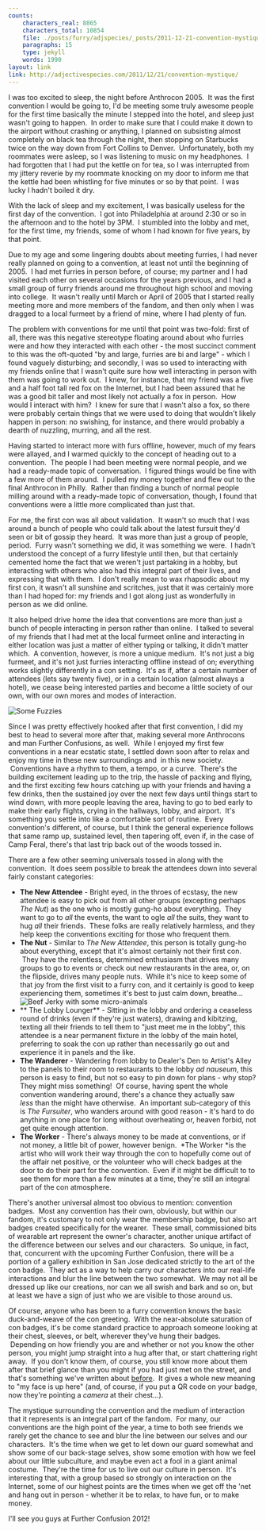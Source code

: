 ```yaml
---
counts:
    characters_real: 8865
    characters_total: 10854
    file: ./posts/furry/adjspecies/_posts/2011-12-21-convention-mystique.markdown
    paragraphs: 15
    type: jekyll
    words: 1990
layout: link
link: http://adjectivespecies.com/2011/12/21/convention-mystique/
---
```


I was too excited to sleep, the night before Anthrocon 2005.  It was the first
convention I would be going to, I'd be meeting some truly awesome people for the
first time basically the minute I stepped into the hotel, and sleep just wasn't
going to happen.  In order to make sure that I could make it down to the airport
without crashing or anything, I planned on subsisting almost completely on black
tea through the night, then stopping on Starbucks twice on the way down from
Fort Collins to Denver.  Unfortunately, both my roommates were asleep, so I was
listening to music on my headphones.  I had forgotten that I had put the kettle
on for tea, so I was interrupted from my jittery reverie by my roommate knocking
on my door to inform me that the kettle had been whistling for five minutes or
so by that point.  I was lucky I hadn't boiled it dry.

With the lack of sleep and my excitement, I was basically useless for the first
day of the convention.  I got into Philadelphia at around 2:30 or so in the
afternoon and to the hotel by 3PM.  I stumbled into the lobby and met, for the
first time, my friends, some of whom I had known for five years, by that
point.<!--more-->

Due to my age and some lingering doubts about meeting furries, I had never
really planned on going to a convention, at least not until the beginning of
2005.  I had met furries in person before, of course; my partner and I had
visited each other on several occasions for the years previous, and I had a
small group of furry friends around me throughout high school and moving into
college.  It wasn't really until March or April of 2005 that I started really
meeting more and more members of the fandom, and then only when I was dragged to
a local furmeet by a friend of mine, where I had plenty of fun.

The problem with conventions for me until that point was two-fold: first of all,
there was this negative stereotype floating around about who furries were and
how they interacted with each other - the most succinct comment to this was the
oft-quoted "by and large, furries are bi and large" - which I found vaguely
disturbing; and secondly, I was so used to interacting with my friends online
that I wasn't quite sure how well interacting in person with them was going to
work out.  I knew, for instance, that my friend was a five and a half foot tall
red fox on the Internet, but I had been assured that he was a good bit taller
and most likely not actually a fox in person.  How would I interact with him?  I
knew for sure that I wasn't also a fox, so there were probably certain things
that we were used to doing that wouldn't likely happen in person: no swishing,
for instance, and there would probably a dearth of nuzzling, murring, and all
the rest.

Having started to interact more with furs offline, however, much of my fears
were allayed, and I warmed quickly to the concept of heading out to a
convention.  The people I had been meeting were normal people, and we had a
ready-made topic of conversation.  I figured things would be fine with a few
more of them around.  I pulled my money together and flew out to the final
Anthrocon in Philly.  Rather than finding a bunch of normal people milling
around with a ready-made topic of conversation, though, I found that conventions
were a little more complicated than just that.

For me, the first con was all about validation.  It wasn't so much that I was
around a bunch of people who could talk about the latest fursuit they'd seen or
bit of gossip they heard.  It was more than just a group of people, period.
 Furry wasn't something we did, it was something we were.  I hadn't understood
the concept of a furry lifestyle until then, but that certainly cemented home
the fact that we weren't just partaking in a hobby, but interacting with others
who also had this integral part of their lives, and expressing that with them.
 I don't really mean to wax rhapsodic about my first con, it wasn't all sunshine
and scritches, just that it was certainly more than I had hoped for: my friends
and I got along just as wonderfully in person as we did online.

It also helped drive home the idea that conventions are more than just a bunch
of people interacting in person rather than online.  I talked to several of my
friends that I had met at the local furmeet online and interacting in either
location was just a matter of either typing or talking, it didn't matter which.
 A convention, however, is more a unique medium.  It's not just a big furmeet,
and it's not just furries interacting offline instead of on; everything works
slightly differently in a con setting.  It's as if, after a certain number of
attendees (lets say twenty five), or in a certain location (almost always a
hotel), we cease being interested parties and become a little society of our
own, with our own mores and modes of interaction.

![Some
Fuzzies](http://adjectivespecies.com/wp-content/uploads/2011/12/773372500_1d8b429ca2_z.jpg)

Since I was pretty effectively hooked after that first convention, I did my best
to head to several more after that, making several more Anthrocons and man
Further Confusions, as well.  While I enjoyed my first few conventions in a near
ecstatic state, I settled down soon after to relax and enjoy my time in these
new surroundings and  in this new society.  Conventions have a rhythm to them, a
tempo, or a curve.  There's the building excitement leading up to the trip, the
hassle of packing and flying, and the first exciting few hours catching up with
your friends and having a few drinks, then the sustained joy over the next few
days until things start to wind down, with more people leaving the area, having
to go to bed early to make their early flights, crying in the hallways, lobby,
and airport.  It's something you settle into like a comfortable sort of routine.
 Every convention's different, of course, but I think the general experience
follows that same ramp up, sustained level, then tapering off, even if, in the
case of Camp Feral, there's that last trip back out of the woods tossed in.

There are a few other seeming universals tossed in along with the convention.
 It does seem possible to break the attendees down into several fairly constant
categories:

* **The New Attendee** - Bright eyed, in the throes of ecstasy, the new attendee
is easy to pick out from all other groups (excepting perhaps *The Nut*) as the
one who is mostly gung-ho about everything.  They want to go to *all* the
events, the want to ogle *all* the suits, they want to hug *all* their friends.
 These folks are really relatively harmless, and they help keep the conventions
exciting for those who frequent them.
* **The Nut** - Similar to *The New Attendee*, this person is totally gung-ho
about everything, except that it's almost certainly not their first con.  They
have the relentless, determined enthusiasm that drives many groups to go to
events or check out new restaurants in the area, or, on the flipside, drives
many people nuts.  While it's nice to keep some of that joy from the first visit
to a furry con, and it certainly is good to keep experiencing them, sometimes
it's best to just calm down, breathe...![Beef Jerky with some
micro-animals](http://adjectivespecies.com/wp-content/uploads/2011/12/l8ij1.jpg)
* ** The Lobby Lounger** - Sitting in the lobby and ordering a ceaseless round
of drinks (even if they're just waters), drawing and kibitzing, texting all
their friends to tell them to "just meet me in the lobby", this attendee is a
near permanent fixture in the lobby of the main hotel, preferring to soak the
con up rather than necessarily go out and experience it in panels and the
like.
* **The Wanderer** - Wandering from lobby to Dealer's Den to Artist's Alley to
the panels to their room to restaurants to the lobby *ad nauseum*, this person
is easy to find, but not so easy to pin down for plans - why stop? They might
miss something!  Of course, having spent the whole convention wandering around,
there's a chance they actually saw *less* than the might have otherwise.  An
important sub-category of this is *The Fursuiter*, who wanders around with good
reason - it's hard to do anything in one place for long without overheating or,
heaven forbid, not get quite enough attention.
* **The Worker** - There's always money to be made at conventions, or if not
money, a little bit of power, however benign.  *The Worker *is the artist who
will work their way through the con to hopefully come out of the affair net
positive, or the volunteer who will check badges at the door to do their part
for the convention.  Even if it might be difficult to to see them for more than
a few minutes at a time, they're still an integral part of the con atmosphere.

There's another universal almost too obvious to mention: convention badges.
 Most any convention has their own, obviously, but within our fandom, it's
customary to not only wear the membership badge, but also art badges created
specifically for the wearer.  These small, commissioned bits of wearable art
represent the owner's character, another unique artifact of the difference
between our selves and our characters.  So unique, in fact, that, concurrent
with the upcoming Further Confusion, there will be a portion of a gallery
exhibition in San Jose dedicated strictly to the art of the con badge.  They act
as a way to help carry our characters into our real-life interactions and blur
the line between the two somewhat.  We may not all be dressed up like our
creations, nor can we all swish and bark and so on, but at least we have a sign
of just who we are visible to those around us.

Of course, anyone who has been to a furry convention knows the basic
duck-and-weave of the con greeting.  With the near-absolute saturation of con
badges, it's be come standard practice to approach someone looking at their
chest, sleeves, or belt, wherever they've hung their badges.  Depending on how
friendly you are and whether or not you know the other person, you might jump
straight into a hug after that, or start chattering right away.  If you don't
know them, of course, you still know more about them after that brief glance
than you might if you had just met on the street, and that's something we've
written about
[before](http://adjectivespecies.com/2011/11/30/first-impressions/).  It
gives a whole new meaning to "my face is up here" (and, of course, if you put a
QR code on your badge, now they're pointing a *camera* at their
chest...).

The mystique surrounding the convention and the medium of interaction that it
represents is an integral part of the fandom.  For many, our conventions are the
high point of the year, a time to both see friends we rarely get the chance to
see and blur the line between our selves and our characters.  It's the time when
we get to let down our guard somewhat and show some of our back-stage selves,
show some emotion with how we feel about our little subculture, and maybe even
act a fool in a giant animal costume.  They're the time for us to live out our
culture in person.  It's interesting that, with a group based so strongly on
interaction on the Internet, some of our highest points are the times when we
get off the 'net and hang out in person - whether it be to relax, to have fun,
or to make money.

I'll see you guys at Further Confusion 2012!
